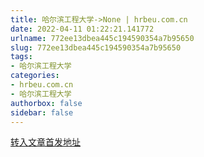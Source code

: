 ```yaml
---
title: 哈尔滨工程大学->None | hrbeu.com.cn
date: 2022-04-11 01:22:21.141772
urlname: 772ee13dbea445c194590354a7b95650
slug: 772ee13dbea445c194590354a7b95650
tags: 
- 哈尔滨工程大学
categories:
- hrbeu.com.cn
- 哈尔滨工程大学
authorbox: false
sidebar: false
---
```





[转入文章首发地址](https://www.chinahlj.cn/news/557034.html)